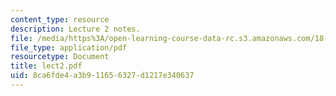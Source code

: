 ```yaml
---
content_type: resource
description: Lecture 2 notes.
file: /media/https%3A/open-learning-course-data-rc.s3.amazonaws.com/18-409-behavior-of-algorithms-spring-2002/8ca6fde4a3b911656327d1217e340637_lect2.pdf
file_type: application/pdf
resourcetype: Document
title: lect2.pdf
uid: 8ca6fde4-a3b9-1165-6327-d1217e340637
---
```

